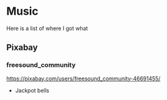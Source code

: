 # Music

Here is a list of where I got what

## Pixabay

### freesound_community

https://pixabay.com/users/freesound_community-46691455/

- Jackpot bells
